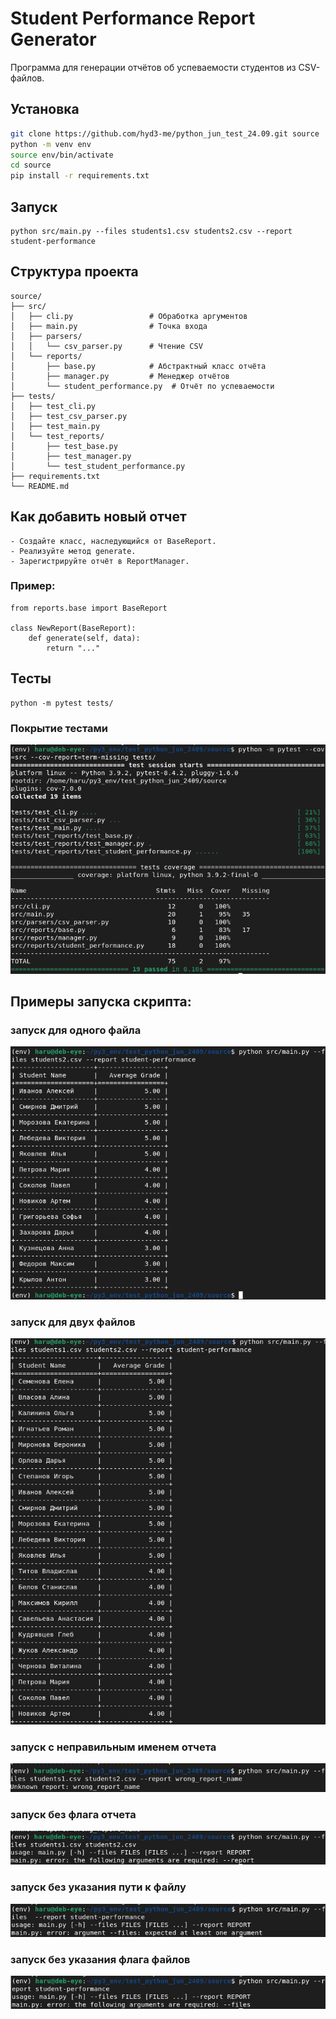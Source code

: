 # Student Performance Report Generator

Программа для генерации отчётов об успеваемости студентов из CSV-файлов.

## Установка

```bash
git clone https://github.com/hyd3-me/python_jun_test_24.09.git source
python -m venv env
source env/bin/activate
cd source
pip install -r requirements.txt
```

## Запуск
```
python src/main.py --files students1.csv students2.csv --report student-performance
```

## Структура проекта
```
source/
├── src/
│   ├── cli.py                 # Обработка аргументов
│   ├── main.py                # Точка входа
│   ├── parsers/
│   │   └── csv_parser.py      # Чтение CSV
│   └── reports/
│       ├── base.py            # Абстрактный класс отчёта
│       ├── manager.py         # Менеджер отчётов
│       └── student_performance.py  # Отчёт по успеваемости
├── tests/
│   ├── test_cli.py
│   ├── test_csv_parser.py
│   ├── test_main.py
│   └── test_reports/
│       ├── test_base.py
│       ├── test_manager.py
│       └── test_student_performance.py
├── requirements.txt
└── README.md
```

## Как добавить новый отчет
```
- Создайте класс, наследующийся от BaseReport.
- Реализуйте метод generate.
- Зарегистрируйте отчёт в ReportManager.
```

### Пример:
```
from reports.base import BaseReport

class NewReport(BaseReport):
    def generate(self, data):
        return "..."
```

## Тесты
```
python -m pytest tests/
```

### Покрытие тестами

![test cov](image-7.png)


## Примеры запуска скрипта:

### запуск для одного файла
![with 1 file](image.png)

### запуск для двух файлов
![with 2 files](image-2.png)

### запуск с неправильным именем отчета
![wrong_report_name](image-3.png)

### запуск без флага отчета
![without --report](image-4.png)

### запуск без указания пути к файлу
![empty file list](image-5.png)

### запуск без указания флага файлов
![no --files arg](image-6.png)